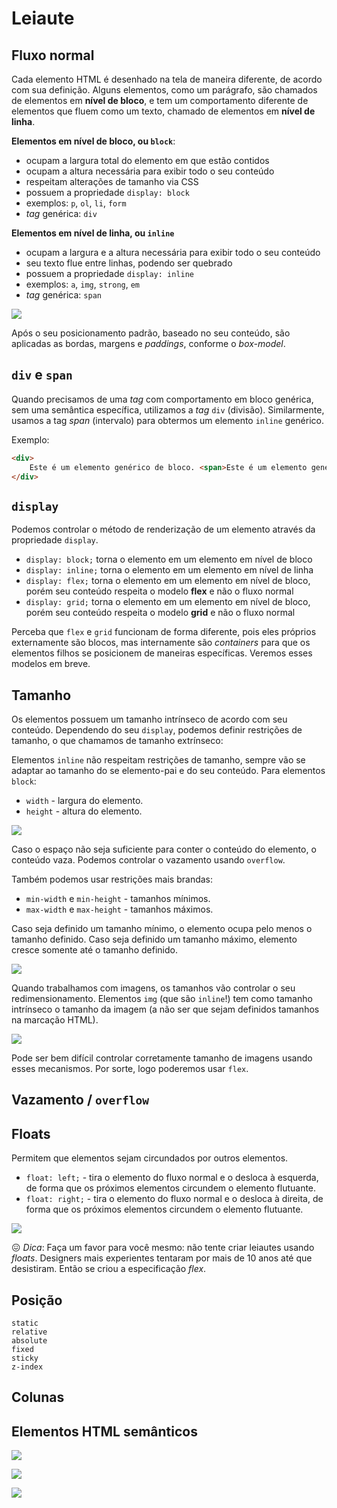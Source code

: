 # Leiaute

## Fluxo normal

Cada elemento HTML é desenhado na tela de maneira diferente, de acordo com sua definição. Alguns elementos, como um parágrafo, são chamados de elementos em **nível de bloco**, e tem um comportamento diferente de elementos que fluem como um texto, chamado de elementos em **nível de linha**.

**Elementos em nível de bloco, ou `block`**:
- ocupam a largura total do elemento em que estão contidos
- ocupam a altura necessária para exibir todo o seu conteúdo
- respeitam alterações de tamanho via CSS
- possuem a propriedade `display: block`
- exemplos: `p`, `ol`, `li`, `form`
- _tag_ genérica: `div`

**Elementos em nível de linha, ou `inline`**
- ocupam a largura e a altura necessária para exibir todo o seu conteúdo
- seu texto flue entre linhas, podendo ser quebrado
- possuem a propriedade `display: inline`
- exemplos: `a`, `img`, `strong`, `em`
- _tag_ genérica: `span`

![](000058.png)

Após o seu posicionamento padrão, baseado no seu conteúdo, são aplicadas as bordas, margens e _paddings_, conforme o _box-model_.

## `div` e `span`

Quando precisamos de uma _tag_ com comportamento em bloco genérica, sem uma semântica específica, utilizamos a _tag_ `div` (divisão). Similarmente, usamos a tag _span_ (intervalo) para obtermos um elemento `inline` genérico.

Exemplo:
```html
<div>
    Este é um elemento genérico de bloco. <span>Este é um elemento genérico em linha</span>
</div>
```

## `display`

Podemos controlar o método de renderização de um elemento através da propriedade `display`.

- `display: block;` torna o elemento em um elemento em nível de bloco
- `display: inline;` torna o elemento em um elemento em nível de linha
- `display: flex;` torna o elemento em um elemento em nível de bloco, porém seu conteúdo respeita o modelo **flex** e não o fluxo normal
- `display: grid;` torna o elemento em um elemento em nível de bloco, porém seu conteúdo respeita o modelo **grid** e não o fluxo normal

Perceba que `flex` e `grid` funcionam de forma diferente, pois eles próprios externamente são blocos, mas internamente são _containers_ para que os elementos filhos se posicionem de maneiras específicas. Veremos esses modelos em breve.

## Tamanho

Os elementos possuem um tamanho intrínseco de acordo com seu conteúdo. Dependendo do seu `display`, podemos definir restrições de tamanho, o que chamamos de tamanho extrínseco:

Elementos `inline` não respeitam restrições de tamanho, sempre vão se adaptar ao tamanho do se elemento-pai e do seu conteúdo. Para elementos `block`:

- `width` - largura do elemento.
- `height` - altura do elemento.

![](000060.png)

Caso o espaço não seja suficiente para conter o conteúdo do elemento, o conteúdo vaza. Podemos controlar o vazamento usando `overflow`.

Também podemos usar restrições mais brandas:

- `min-width` e `min-height` - tamanhos mínimos.
- `max-width` e `max-height` - tamanhos máximos.

Caso seja definido um tamanho mínimo, o elemento ocupa pelo menos o tamanho definido. Caso seja definido um tamanho máximo, elemento cresce somente até o tamanho definido.

![](000061.png)

Quando trabalhamos com imagens, os tamanhos vão controlar o seu redimensionamento. Elementos `img` (que são `inline`!) tem como tamanho intrínseco o tamanho da imagem (a não ser que sejam definidos tamanhos na marcação HTML).

![](000062.png)

Pode ser bem difícil controlar corretamente tamanho de imagens usando esses mecanismos. Por sorte, logo poderemos usar `flex`.

## Vazamento / `overflow`

## Floats

Permitem que elementos sejam circundados por outros elementos.

- `float: left;` - tira o elemento do fluxo normal e o desloca à esquerda, de forma que os próximos elementos circundem o elemento flutuante.
- `float: right;` - tira o elemento do fluxo normal e o desloca à direita, de forma que os próximos elementos circundem o elemento flutuante.

![](000059.png)

😖 _Dica_: Faça um favor para você mesmo: não tente criar leiautes usando _floats_. Designers mais experientes tentaram por mais de 10 anos até que desistiram. Então se criou a especificação _flex_.

## Posição
    static
    relative
    absolute
    fixed
    sticky
    z-index

## Colunas



## Elementos HTML semânticos

![](000055.png)

![](000056.png)

![](000057.png)

